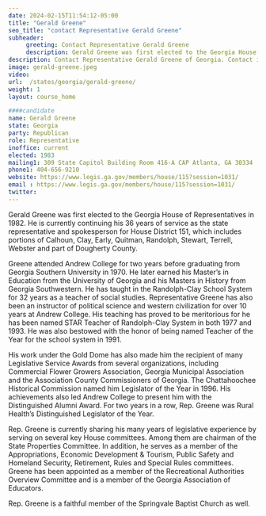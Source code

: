 ```yaml
---
date: 2024-02-15T11:54:12-05:00
title: "Gerald Greene"
seo_title: "contact Representative Gerald Greene"
subheader:
     greeting: Contact Representative Gerald Greene
     description: Gerald Greene was first elected to the Georgia House of Representatives in 1982. He is currently continuing his 36 years of service as the state representative and spokesperson for House District 151, which includes portions of Calhoun, Clay, Early, Quitman, Randolph, Stewart, Terrell, Webster and part of Dougherty County.
description: Contact Representative Gerald Greene of Georgia. Contact information for Gerald Greene includes email address, phone number, and mailing address.
image: gerald-greene.jpeg
video:
url:  /states/georgia/gerald-greene/
weight: 1
layout: course_home

####candidate
name: Gerald Greene
state: Georgia
party: Republican
role: Representative
inoffice: current
elected: 1983
mailing1: 309 State Capitol Building Room 416-A CAP Atlanta, GA 30334
phone1: 404-656-9210
website: https://www.legis.ga.gov/members/house/115?session=1031/
email : https://www.legis.ga.gov/members/house/115?session=1031/
twitter:
---
```


Gerald Greene was first elected to the Georgia House of Representatives in 1982. He is currently continuing his 36 years of service as the state representative and spokesperson for House District 151, which includes portions of Calhoun, Clay, Early, Quitman, Randolph, Stewart, Terrell, Webster and part of Dougherty County.

Greene attended Andrew College for two years before graduating from Georgia Southern University in 1970. He later earned his Master’s in Education from the University of Georgia and his Masters in History from Georgia Southwestern. He has taught in the Randolph-Clay School System for 32 years as a teacher of social studies. Representative Greene has also been an instructor of political science and western civilization for over 10 years at Andrew College. His teaching has proved to be meritorious for he has been named STAR Teacher of Randolph-Clay System in both 1977 and 1993. He was also bestowed with the honor of being named Teacher of the Year for the school system in 1991.

His work under the Gold Dome has also made him the recipient of many Legislative Service Awards from several organizations, including Commercial Flower Growers Association, Georgia Municipal Association and the Association County Commissioners of Georgia. The Chattahoochee Historical Commission named him Legislator of the Year in 1996. His achievements also led Andrew College to present him with the Distinguished Alumni Award. For two years in a row, Rep. Greene was Rural Health’s Distinguished Legislator of the Year.

Rep. Greene is currently sharing his many years of legislative experience by serving on several key House committees. Among them are chairman of the State Properties Committee. In addition, he serves as a member of the Appropriations, Economic Development & Tourism, Public Safety and Homeland Security, Retirement, Rules and Special Rules committees. Greene has been appointed as a member of the Recreational Authorities Overview Committee and is a member of the Georgia Association of Educators.

Rep. Greene is a faithful member of the Springvale Baptist Church as well.
